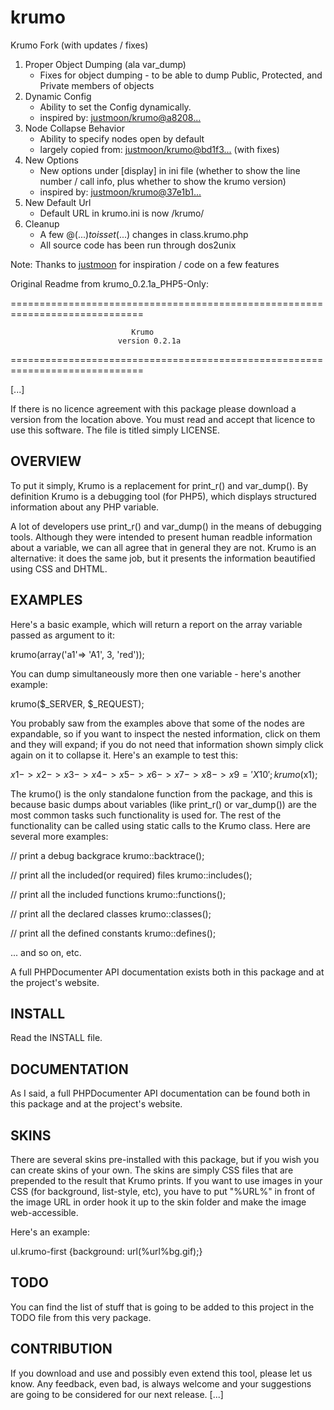 krumo
=====

Krumo Fork (with updates / fixes)

1. Proper Object Dumping (ala var_dump)
   * Fixes for object dumping - to be able to dump Public, Protected, and Private members of objects
1. Dynamic Config
   * Ability to set the Config dynamically.
   * inspired by: [justmoon/krumo@a8208...](https://github.com/justmoon/krumo/commit/a82082d52f9dd348510175b508d5b2c73d69d7ad)
1. Node Collapse Behavior
   * Ability to specify nodes open by default
   * largely copied from: [justmoon/krumo@bd1f3...](https://github.com/justmoon/krumo/commit/bd1f3efd476122b5d6c79e881b6f1017c8771713) (with fixes)
1. New Options
   * New options under [display] in ini file (whether to show the line number / call info, plus whether to show the krumo version)
   * inspired by: [justmoon/krumo@37e1b1...](https://github.com/justmoon/krumo/commit/37e1b1c07ca0266baad699565314b11b80410df2)
1. New Default Url
   * Default URL in krumo.ini is now /krumo/
1. Cleanup
   * A few @($...) to isset($...) changes in class.krumo.php
   * All source code has been run through dos2unix

Note: Thanks to [justmoon](https://github.com/justmoon/krumo) for inspiration / code on a few features

Original Readme from krumo_0.2.1a_PHP5-Only:

=============================================================================

                               Krumo
                            version 0.2.1a

=============================================================================

[...]

If there is no licence agreement with this package please download
a version from the location above. You must read and accept that
licence to use this software. The file is titled simply LICENSE.

OVERVIEW
------------------------------------------------------------------------------
To put it simply, Krumo is a replacement for print_r() and var_dump(). By 
definition Krumo is a debugging tool (for PHP5), which displays structured 
information about any PHP variable.

A lot of developers use print_r() and var_dump() in the means of debugging 
tools. Although they were intended to present human readble information about a 
variable, we can all agree that in general they are not. Krumo is an 
alternative: it does the same job, but it presents the information beautified 
using CSS and DHTML. 

EXAMPLES
------------------------------------------------------------------------------
Here's a basic example, which will return a report on the array variable passed 
as argument to it:

 krumo(array('a1'=> 'A1', 3, 'red'));

You can dump simultaneously more then one variable - here's another example:

 krumo($_SERVER, $_REQUEST);

You probably saw from the examples above that some of the nodes are expandable, 
so if you want to inspect the nested information, click on them and they will 
expand; if you do not need that information shown simply click again on it to 
collapse it. Here's an example to test this:

 $x1->x2->x3->x4->x5->x6->x7->x8->x9 = 'X10';
 krumo($x1);

The krumo() is the only standalone function from the package, and this is 
because basic dumps about variables (like print_r() or var_dump()) are the most 
common tasks such functionality is used for. The rest of the functionality can 
be called using static calls to the Krumo class. Here are several more examples:

 // print a debug backgrace
 krumo::backtrace();

 // print all the included(or required) files
 krumo::includes();
 
 // print all the included functions
 krumo::functions();
 
 // print all the declared classes
 krumo::classes();
 
 // print all the defined constants
 krumo::defines();

 ... and so on, etc.

A full PHPDocumenter API documentation exists both in this package and at the 
project's website.

INSTALL
------------------------------------------------------------------------------
Read the INSTALL file.

DOCUMENTATION
------------------------------------------------------------------------------
As I said, a full PHPDocumenter API documentation can be found both in this
package and at the project's website.

SKINS
------------------------------------------------------------------------------
There are several skins pre-installed with this package, but if you wish you can 
create skins of your own. The skins are simply CSS files that are prepended to 
the result that Krumo prints. If you want to use images in your CSS (for 
background, list-style, etc), you have to put "%URL%" in front of the image URL 
in order hook it up to the skin folder and make the image web-accessible.

Here's an example:

 ul.krumo-first {background: url(%url%bg.gif);}

TODO
------------------------------------------------------------------------------
You can find the list of stuff that is going to be added to this project in the 
TODO file from this very package.

CONTRIBUTION
-----------------------------------------------------------------------------
If you download and use and possibly even extend this tool, please let us know. 
Any feedback, even bad, is always welcome and your suggestions are going to be 
considered for our next release. [...]
